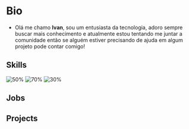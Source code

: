 # Bio
- Olá me chamo **Ivan**, sou um entusiasta da tecnologia, adoro sempre buscar mais conhecimento e atualmente estou tentando me juntar a comunidade então se alguém estiver precisando de ajuda em algum projeto pode contar comigo!

## Skills

![50%](https://progress-bar.dev/50)
![70%](https://progress-bar.dev/50)
![30%](https://progress-bar.dev/50)

## Jobs

## Projects
